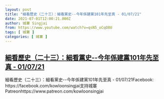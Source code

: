 ```yaml
---
layout: post
title: "細看歷史（二十三）：細看黨史--今年係建黨101年先至真 - 01/07/21"
date: 2021-07-01T12:00:21.000Z
author: 城寨 Singjai
from: https://www.youtube.com/watch?v=qsN5_oCqO8U
tags: [ 城寨 ]
categories: [ 城寨 ]
---
```

<!--1625140821000-->
[細看歷史（二十三）：細看黨史--今年係建黨101年先至真 - 01/07/21](https://www.youtube.com/watch?v=qsN5_oCqO8U)
------

<div>
細看歷史（二十三）：細看黨史--今年係建黨101年先至真 - 01/07/21Facebook: https://facebook.com/kowloonsingjai支持城寨Patreonhttps://www.patreon.com/kowloonsingjai
</div>
